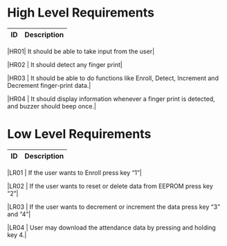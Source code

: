 
# High Level Requirements

|ID |	Description|
|-------|-----------------------------------------|

|HR01| 	It should be able to take input from the user|

|HR02 |	It should detect any finger print|

|HR03 |	It should be able to do functions like Enroll, Detect, Increment and Decrement finger-print data.|

|HR04 |	It should display information whenever a finger print is detected, and buzzer should beep once.|

# Low Level Requirements

|ID |	Description|
|---------|---------------------------------|

|LR01 |	If the user wants to Enroll press key “1”|

|LR02 |	If the user wants to reset or delete data from EEPROM press key “2”|

|LR03 |	If the user wants to decrement or increment the data press key “3” and “4”|

|LR04 |	User may download the attendance data by pressing and holding key 4.|
